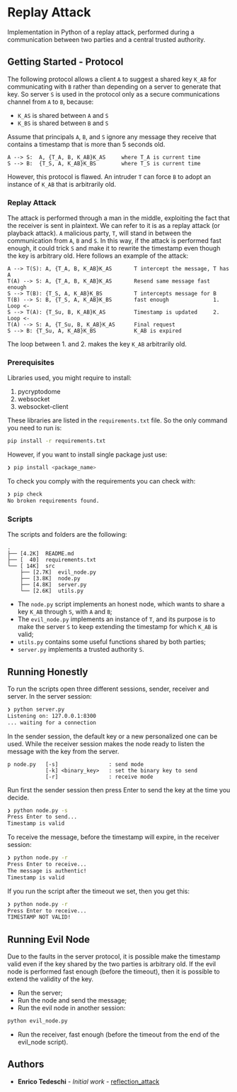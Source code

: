 # Replay Attack
Implementation in Python of a replay attack, performed during a communication between
two parties and a central trusted authority.

## Getting Started - Protocol
The following protocol allows a client `A` to suggest a shared key `K_AB` for
communicating with `B` rather than depending on a server to generate that key.
So server `S` is used in the protocol only as a secure communications channel
from `A` to `B`, because:
* `K_AS` is shared between `A` and `S`
* `K_BS` is shared between `B` and `S`

Assume that principals `A`, `B`, and `S`
ignore any message they receive that contains a timestamp that is more than 5 seconds old.


```
A --> S:  A, {T_A, B, K_AB}K_AS     where T_A is current time
S --> B:  {T_S, A, K_AB}K_BS   	    where T_S is current time
```

However, this protocol is flawed. An intruder `T` can force `B` to adopt an 
instance of `K_AB` that is arbitrarily old. 

### Replay Attack

The attack is performed through a man in the middle,
exploiting the fact that the receiver is sent in plaintext.
We can refer to it is as a replay attack (or playback attack).
`A` malicious party, `T`, will stand in between the communication
from `A`, `B` and `S`. In this way, if the attack is performed fast
enough, it could trick `S` and make it to rewrite the timestamp even
though the key is arbitrary old. Here follows an example of the attack:

```
A --> T(S): A, {T_A, B, K_AB}K_AS	    T intercept the message, T has A
T(A) --> S: A, {T_A, B, K_AB}K_AS	    Resend same message fast enough
S --> T(B): {T_S, A, K_AB}K_BS		    T intercepts message for B
T(B) --> S: B, {T_S, A, K_AB}K_BS	    fast enough		         1. Loop <- 
S --> T(A): {T_Su, B, K_AB}K_AS		    Timestamp is updated	 2. Loop <-
T(A) --> S: A, {T_Su, B, K_AB}K_AS	    Final request
S --> B: {T_Su, A, K_AB}K_BS   		    K_AB is expired
```
The loop between 1. and 2. makes the key `K_AB` arbitrarily old.


### Prerequisites

Libraries used, you might require to install:
1. pycryptodome
2. websocket
3. websocket-client

These libraries are listed in the `requirements.txt` file. So the only command you need to run is:
```bash
pip install -r requirements.txt
```

However, if you want to install single package just use:
```bash
❯ pip install <package_name>
```

To check you comply with the requirements you can check with:
```bash
❯ pip check
No broken requirements found.
```

### Scripts
The scripts and folders are the following:
```
.
├── [4.2K]  README.md
├── [  40]  requirements.txt
└── [ 14K]  src
    ├── [2.7K]  evil_node.py
    ├── [3.8K]  node.py
    ├── [4.8K]  server.py
    └── [2.6K]  utils.py
```

* The `node.py` script implements an honest node, which wants to share a key `K_AB` through
`S`, with `A` and `B`;
* The `evil_node.py` implements an instance of `T`, and its purpose is to make the server
`S` to keep extending the timestamp for which `K_AB` is valid;
* `utils.py` contains some useful functions shared by both parties;
* `server.py` implements a trusted authority `S`.

## Running Honestly
To run the scripts open three different sessions, sender, receiver and server.
In the server session:
```bash
❯ python server.py
Listening on: 127.0.0.1:8300
... waiting for a connection
```
In the sender session, the default key or a new personalized one can be used.
While the receiver session makes the node ready to listen the message with the
key from the server.
```
p node.py   [-s]                : send mode
            [-k] <binary_key>   : set the binary key to send
            [-r]                : receive mode
```
Run first the sender session then press Enter to send the key at the time you decide.
```bash
❯ python node.py -s
Press Enter to send...
Timestamp is valid
```

To receive the message, before the timestamp will expire, in the receiver session:
```bash
❯ python node.py -r
Press Enter to receive...
The message is authentic!
Timestamp is valid
```
If you run the script after the timeout we set, then you get this:
```bash
❯ python node.py -r
Press Enter to receive...
TIMESTAMP NOT VALID!
```

## Running Evil Node
Due to the faults in the server protocol, it is possible make the timestamp valid
even if the key shared by the two parties is arbitrary old. If the evil node is performed
fast enough (before the timeout), then it is possible to extend the validity of the key.
* Run the server;
* Run the node and send the message;
* Run the evil node in another session:
```bash
python evil_node.py
```
* Run the receiver, fast enough (before the timeout from the end of the evil_node script).

## Authors

* **Enrico Tedeschi** - *Initial work* - [reflection_attack](https://github.com/ted92/replay_attack)
